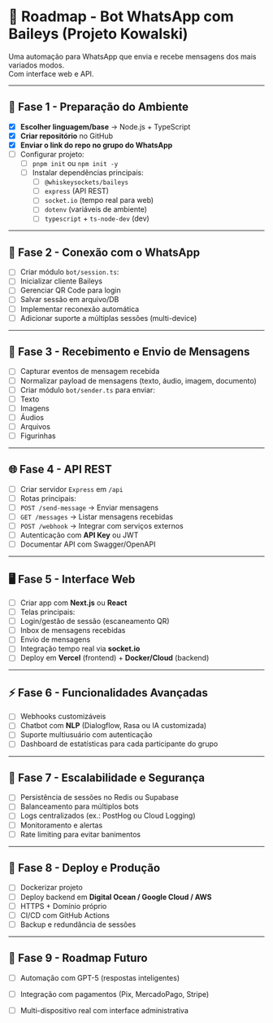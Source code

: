 
# 📌 Roadmap - Bot WhatsApp com Baileys (Projeto Kowalski)

Uma automação para WhatsApp que envia e recebe mensagens dos mais variados modos.  
Com interface web e API.

---

## 🚀 Fase 1 - Preparação do Ambiente
- [x] **Escolher linguagem/base** → Node.js + TypeScript
- [x] **Criar repositório** no GitHub
- [x] **Enviar o link do repo no grupo do WhatsApp**
- [ ] Configurar projeto:
  - [ ] `pnpm init` ou `npm init -y`
  - [ ] Instalar dependências principais:
    - [ ] `@whiskeysockets/baileys`
    - [ ] `express` (API REST)
    - [ ] `socket.io` (tempo real para web)
    - [ ] `dotenv` (variáveis de ambiente)
    - [ ] `typescript` + `ts-node-dev` (dev)

---

## 🤖 Fase 2 - Conexão com o WhatsApp
- [ ] Criar módulo `bot/session.ts`:
- [ ] Inicializar cliente Baileys
- [ ] Gerenciar QR Code para login
- [ ] Salvar sessão em arquivo/DB
- [ ] Implementar reconexão automática
- [ ] Adicionar suporte a múltiplas sessões (multi-device)

---

## 💬 Fase 3 - Recebimento e Envio de Mensagens
- [ ] Capturar eventos de mensagem recebida
- [ ] Normalizar payload de mensagens (texto, áudio, imagem, documento)
- [ ] Criar módulo `bot/sender.ts` para enviar:
- [ ] Texto
- [ ] Imagens
- [ ] Áudios
- [ ] Arquivos
- [ ] Figurinhas

---

## 🌐 Fase 4 - API REST
- [ ] Criar servidor `Express` em `/api`
- [ ] Rotas principais:
- [ ] `POST /send-message` → Enviar mensagens
- [ ] `GET /messages` → Listar mensagens recebidas
- [ ] `POST /webhook` → Integrar com serviços externos
- [ ] Autenticação com **API Key** ou JWT
- [ ] Documentar API com Swagger/OpenAPI

---

## 🖥️ Fase 5 - Interface Web
- [ ] Criar app com **Next.js** ou **React**
- [ ] Telas principais:
- [ ] Login/gestão de sessão (escaneamento QR)
- [ ] Inbox de mensagens recebidas
- [ ] Envio de mensagens
- [ ] Integração tempo real via **socket.io**
- [ ] Deploy em **Vercel** (frontend) + **Docker/Cloud** (backend)

---

## ⚡ Fase 6 - Funcionalidades Avançadas
- [ ] Webhooks customizáveis
- [ ] Chatbot com **NLP** (Dialogflow, Rasa ou IA customizada)
- [ ] Suporte multiusuário com autenticação
- [ ] Dashboard de estatísticas para cada participante do grupo

---

## 🔐 Fase 7 - Escalabilidade e Segurança
- [ ] Persistência de sessões no Redis ou Supabase
- [ ] Balanceamento para múltiplos bots
- [ ] Logs centralizados (ex.: PostHog ou Cloud Logging)
- [ ] Monitoramento e alertas
- [ ] Rate limiting para evitar banimentos

---

## 🚢 Fase 8 - Deploy e Produção
- [ ] Dockerizar projeto
- [ ] Deploy backend em **Digital Ocean / Google Cloud / AWS**
- [ ] HTTPS + Domínio próprio
- [ ] CI/CD com GitHub Actions
- [ ] Backup e redundância de sessões

---

## 🎯 Fase 9 - Roadmap Futuro
- [ ] Automação com GPT-5 (respostas inteligentes)
- [ ] Integração com pagamentos (Pix, MercadoPago, Stripe)
- [ ] Multi-dispositivo real com interface administrativa


